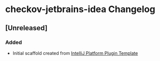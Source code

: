 <!-- Keep a Changelog guide -> https://keepachangelog.com -->

# checkov-jetbrains-idea Changelog

## [Unreleased]
### Added
- Initial scaffold created from [IntelliJ Platform Plugin Template](https://github.com/JetBrains/intellij-platform-plugin-template)
